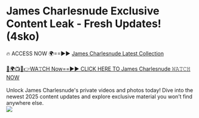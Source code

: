 # James Charlesnude Exclusive Content Leak - Fresh Updates! (4sko)

🔥 ACCESS NOW 🌍==►► <a href="https://tinyurl.com/yc657z5k" rel="nofollow">James Charlesnude Latest Collection</a>
<br><br>
[🔴🌍📺📱👉WA𝚃CH Now==►► CLICK HERE TO James Charlesnude 𝚆𝙰𝚃𝙲𝙷 NOW](https://tinyurl.com/yc657z5k)
<br><br>
Unlock James Charlesnude's private videos and photos today! Dive into the newest 2025 content updates and explore exclusive material you won’t find anywhere else.
<br>
<a href="https://tinyurl.com/yc657z5k" rel="nofollow" data-target="animated-image.originalLink"><img src="https://camo.githubusercontent.com/8a4f000d20f83aca3bf7ec5f350d767afa0574a8a352519fd8cfa583a6f93a33/68747470733a2f2f692e696d6775722e636f6d2f644a486b345a712e676966" data-canonical-src="https://i.imgur.com/dJHk4Zq.gif" style="max-width: 100%; display: inline-block;" data-target="animated-image.originalImage"></a>
<br>
